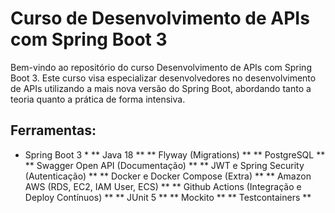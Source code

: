 # Curso de Desenvolvimento de APIs com Spring Boot 3 #

Bem-vindo ao repositório do curso Desenvolvimento de APIs com Spring Boot 3. Este curso visa especializar desenvolvedores no desenvolvimento de APIs utilizando a mais nova versão do Spring Boot, abordando tanto a teoria quanto a prática de forma intensiva.

## Ferramentas: ##

* Spring Boot 3 *
** Java 18 **
** Flyway (Migrations) **
** PostgreSQL **
** Swagger Open API (Documentação) **
** JWT e Spring Security (Autenticação) **
** Docker e Docker Compose (Extra) ** 
** Amazon AWS (RDS, EC2, IAM User, ECS) **
** Github Actions (Integração e Deploy Contínuos) **
** JUnit 5 **
** Mockito **
** Testcontainers **
